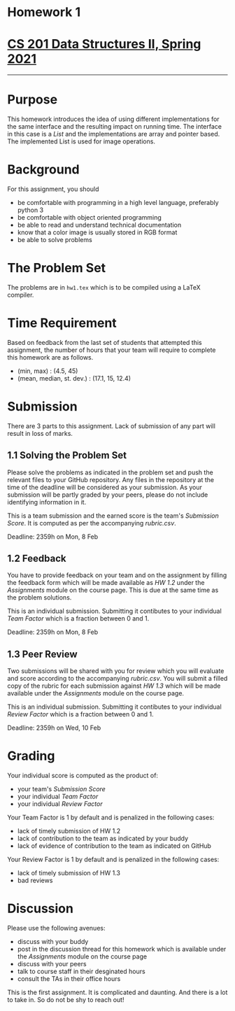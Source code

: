# Homework 1
# [CS 201 Data Structures II, Spring 2021](https://hulms.instructure.com/courses/1260)
-----

# Purpose

This homework introduces the idea of using different implementations for the same interface and the resulting impact on running time. The interface in this case is a _List_ and the implementations are array and pointer based. The implemented List is used for image operations.

# Background

For this assignment, you should
- be comfortable with programming in a high level language, preferably python 3
- be comfortable with object oriented programming
- be able to read and understand technical documentation
- know that a color image is usually stored in RGB format
- be able to solve problems

# The Problem Set

The problems are in `hw1.tex` which is to be compiled using a LaTeX compiler.

# Time Requirement

Based on feedback from the last set of students that attempted this assignment, the number of hours that your team will require to complete this homework are as follows.
- (min, max) : (4.5, 45)
- (mean, median, st. dev.) : (17.1, 15, 12.4)

# Submission

There are 3 parts to this assignment. Lack of submission of any part will result in loss of marks.

## 1.1 Solving the Problem Set

Please solve the problems as indicated in the problem set and push the relevant files to your GitHub repository. Any files in the repository at the time of the deadline will be considered as your submission. As your submission will be partly graded by your peers, please do not include identifying information in it.

This is a team submission and the earned score is the team's _Submission Score_. It is computed as per the accompanying _rubric.csv_.

Deadline: 2359h on Mon, 8 Feb

## 1.2 Feedback

You have to provide feedback on your team and on the assignment by filling the feedback form which will be made available as _HW 1.2_ under the _Assignments_ module on the course page. This is due at the same time as the problem solutions.

This is an individual submission. Submitting it contibutes to your individual _Team Factor_ which is a fraction between 0 and 1.

Deadline: 2359h on Mon, 8 Feb

## 1.3 Peer Review

Two submissions will be shared with you for review which you will evaluate and score according to the accompanying _rubric.csv_. You will submit a filled copy of the rubric for each submission against _HW 1.3_ which will be made available under the _Assignments_ module on the course page.

This is an individual submission. Submitting it contibutes to your individual _Review Factor_ which is a fraction between 0 and 1.

Deadline: 2359h on Wed, 10 Feb

# Grading

Your individual score is computed as the product of:
- your team's _Submission Score_
- your individual _Team Factor_
- your individual _Review Factor_

Your Team Factor is 1 by default and is penalized in the following cases:
- lack of timely submission of HW 1.2
- lack of contribution to the team as indicated by your buddy
- lack of evidence of contribution to the team as indicated on GitHub

Your Review Factor is 1 by default and is penalized in the following cases:
- lack of timely submission of HW 1.3
- bad reviews

# Discussion

Please use the following avenues:
- discuss with your buddy
- post in the discussion thread for this homework which is available under the _Assignments_ module on the course page
- discuss with your peers
- talk to course staff in their desginated hours
- consult the TAs in their office hours

This is the first assignment. It is complicated and daunting. And there is a lot to take in. So do not be shy to reach out!
